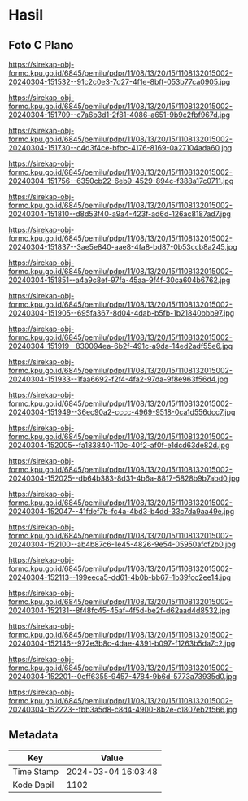 # Hasil

## Foto C Plano

https://sirekap-obj-formc.kpu.go.id/6845/pemilu/pdpr/11/08/13/20/15/1108132015002-20240304-151532--91c2c0e3-7d27-4f1e-8bff-053b77ca0905.jpg

https://sirekap-obj-formc.kpu.go.id/6845/pemilu/pdpr/11/08/13/20/15/1108132015002-20240304-151709--c7a6b3d1-2f81-4086-a651-9b9c2fbf967d.jpg

https://sirekap-obj-formc.kpu.go.id/6845/pemilu/pdpr/11/08/13/20/15/1108132015002-20240304-151730--c4d3f4ce-bfbc-4176-8169-0a27104ada60.jpg

https://sirekap-obj-formc.kpu.go.id/6845/pemilu/pdpr/11/08/13/20/15/1108132015002-20240304-151756--6350cb22-6eb9-4529-894c-f388a17c0711.jpg

https://sirekap-obj-formc.kpu.go.id/6845/pemilu/pdpr/11/08/13/20/15/1108132015002-20240304-151810--d8d53f40-a9a4-423f-ad6d-126ac8187ad7.jpg

https://sirekap-obj-formc.kpu.go.id/6845/pemilu/pdpr/11/08/13/20/15/1108132015002-20240304-151837--3ae5e840-aae8-4fa8-bd87-0b53ccb8a245.jpg

https://sirekap-obj-formc.kpu.go.id/6845/pemilu/pdpr/11/08/13/20/15/1108132015002-20240304-151851--a4a9c8ef-97fa-45aa-9f4f-30ca604b6762.jpg

https://sirekap-obj-formc.kpu.go.id/6845/pemilu/pdpr/11/08/13/20/15/1108132015002-20240304-151905--695fa367-8d04-4dab-b5fb-1b21840bbb97.jpg

https://sirekap-obj-formc.kpu.go.id/6845/pemilu/pdpr/11/08/13/20/15/1108132015002-20240304-151919--830094ea-6b2f-491c-a9da-14ed2adf55e6.jpg

https://sirekap-obj-formc.kpu.go.id/6845/pemilu/pdpr/11/08/13/20/15/1108132015002-20240304-151933--1faa6692-f2f4-4fa2-97da-9f8e963f56d4.jpg

https://sirekap-obj-formc.kpu.go.id/6845/pemilu/pdpr/11/08/13/20/15/1108132015002-20240304-151949--36ec90a2-cccc-4969-9518-0ca1d556dcc7.jpg

https://sirekap-obj-formc.kpu.go.id/6845/pemilu/pdpr/11/08/13/20/15/1108132015002-20240304-152005--fa183840-110c-40f2-af0f-e1dcd63de82d.jpg

https://sirekap-obj-formc.kpu.go.id/6845/pemilu/pdpr/11/08/13/20/15/1108132015002-20240304-152025--db64b383-8d31-4b6a-8817-5828b9b7abd0.jpg

https://sirekap-obj-formc.kpu.go.id/6845/pemilu/pdpr/11/08/13/20/15/1108132015002-20240304-152047--41fdef7b-fc4a-4bd3-b4dd-33c7da9aa49e.jpg

https://sirekap-obj-formc.kpu.go.id/6845/pemilu/pdpr/11/08/13/20/15/1108132015002-20240304-152100--ab4b87c6-1e45-4826-9e54-05950afcf2b0.jpg

https://sirekap-obj-formc.kpu.go.id/6845/pemilu/pdpr/11/08/13/20/15/1108132015002-20240304-152113--199eeca5-dd61-4b0b-bb67-1b39fcc2ee14.jpg

https://sirekap-obj-formc.kpu.go.id/6845/pemilu/pdpr/11/08/13/20/15/1108132015002-20240304-152131--8f48fc45-45af-4f5d-be2f-d62aad4d8532.jpg

https://sirekap-obj-formc.kpu.go.id/6845/pemilu/pdpr/11/08/13/20/15/1108132015002-20240304-152146--972e3b8c-4dae-4391-b097-f1263b5da7c2.jpg

https://sirekap-obj-formc.kpu.go.id/6845/pemilu/pdpr/11/08/13/20/15/1108132015002-20240304-152201--0eff6355-9457-4784-9b6d-5773a73935d0.jpg

https://sirekap-obj-formc.kpu.go.id/6845/pemilu/pdpr/11/08/13/20/15/1108132015002-20240304-152223--fbb3a5d8-c8d4-4900-8b2e-c1807eb2f566.jpg


## Metadata

| Key        | Value               |
| ---------- | ------------------- |
| Time Stamp | 2024-03-04 16:03:48 |
| Kode Dapil | 1102                |



